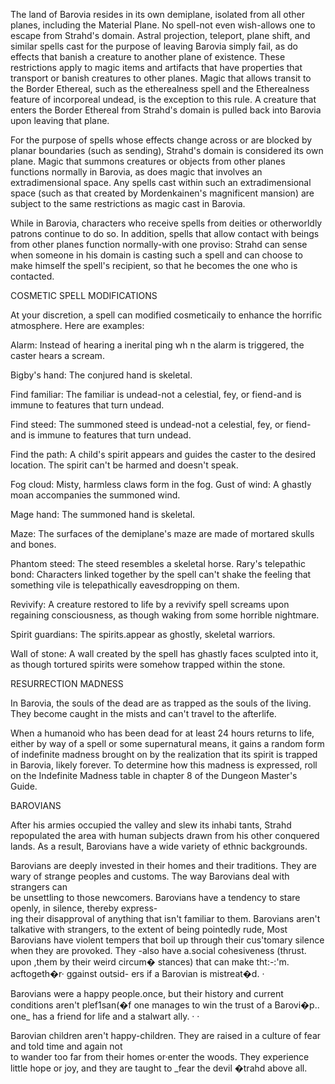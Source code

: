 The land of Barovia resides in its own demiplane, isolated from all other planes, including the Material Plane. No spell-not even wish-allows one to escape from Strahd's domain. Astral projection, teleport, plane shift, and similar spells cast for the purpose of leaving Barovia simply fail, as do effects that banish a creature to another plane of existence. These restrictions apply to magic items and artifacts that have properties that transport or banish creatures to other planes. Magic that allows transit to the Border Ethereal, such as the etherealness spell and the Etherealness feature of incorporeal undead, is the exception to this rule. A creature that enters the Border Ethereal from Strahd's domain is pulled back into Barovia upon leaving that plane.

For the purpose of spells whose effects change across or are blocked by planar boundaries (such as sending), Strahd's domain is considered its own plane. Magic that summons creatures or objects from other planes functions normally in Barovia, as does magic that involves an extradimensional space. Any spells cast within such an extradimensional space (such as that created by Mordenkainen's magnificent mansion) are subject to the same restrictions as magic cast in Barovia.

While in Barovia, characters who receive spells from deities or otherworldly patrons continue to do so. In addition, spells that allow contact with beings from other planes function normally-with one proviso: Strahd can sense when someone in his domain is casting such a spell and can choose to make himself the spell's recipient, so that he becomes the one who is contacted.

COSMETIC SPELL MODIFICATIONS

At your discretion, a spell can modified cosmeticaily to enhance the horrific atmosphere. Here are examples:

Alarm: Instead of hearing a inerital ping wh n the alarm is triggered, the caster hears a scream.

Bigby's hand: The conjured hand is skeletal.

Find familiar: The familiar is undead-not a celestial, fey, or fiend-and is immune to features that turn undead.

Find steed: The summoned steed is undead-not a celestial, fey, or fiend-and is immune to features that turn undead.

Find the path: A child's spirit appears and guides the caster to the desired location. The spirit can't be harmed and doesn't speak.

Fog cloud: Misty, harmless claws form in the fog. Gust of wind: A ghastly moan accompanies the summoned wind.

Mage hand: The summoned hand is skeletal.  

Maze: The surfaces of the demiplane's maze are made of mortared skulls and bones.

Phantom steed: The steed resembles a skeletal horse. Rary's telepathic bond: Characters linked together by the spell can't shake the feeling that something vile is telepathically eavesdropping on them.

Revivify: A creature restored to life by a revivify spell screams upon regaining consciousness, as though waking from some horrible nightmare.

Spirit guardians: The spirits.appear as ghostly, skeletal warriors.

Wall of stone: A wall created by the spell has ghastly faces sculpted into it, as though tortured spirits were somehow trapped within the stone.

RESURRECTION MADNESS

In Barovia, the souls of the dead are as trapped as the souls of the living. They become caught in the mists and can't travel to the afterlife.

When a humanoid who has been dead for at least 24 hours returns to life, either by way of a spell or some supernatural means, it gains a random form of indefinite madness brought on by the realization that its spirit is trapped in Barovia, likely forever. To determine how this madness is expressed, roll on the Indefinite Madness table in chapter 8 of the Dungeon Master's Guide.

BAROVIANS

After his armies occupied the valley and slew its inhabi­ tants, Strahd repopulated the area with human subjects drawn from his other conquered lands. As a result, Barovians have a wide variety of ethnic backgrounds.

Barovians are deeply invested in their homes and their traditions. They are wary of strange peoples and customs. The way Barovians deal with strangers can  
be unsettling to those newcomers. Barovians have a tendency to stare openly, in silence, thereby express-  
ing their disapproval of anything that isn't familiar to them. Barovians aren't talkative with strangers, to the extent of being pointedly rude, Most Barovians have violent tempers that boil up through their cus'tomary silence when they are provoked. They -also have a.social cohesiveness (thrust. upon ,them by their weird circum� stances) that can make tht:-:'m. acftogeth�r· ggainst outsid- ers if a Barovian is mistreat�d. ·

Barovians were a happy people.once, but their history and current conditions aren't plef1san(�f one manages to win the trust of a Barovi�p.. one_ has a friend for life and a stalwart ally. · ·

Barovian children aren't happy-children. They are raised in a culture of fear and told time and again not  
to wander too far from their homes or·enter the woods. They experience little hope or joy, and they are taught to _fear the devil �trahd above all.